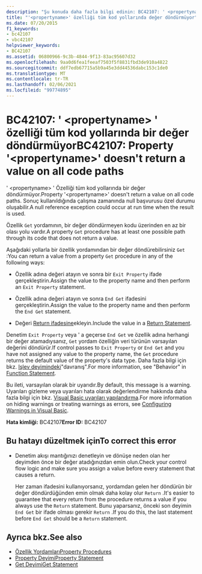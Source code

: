 ```yaml
---
description: "Şu konuda daha fazla bilgi edinin: BC42107: ' <propertyname> ' özelliği tüm kod yollarında değer döndürmüyor"
title: "'<propertyname>' özelliği tüm kod yollarında değer döndürmüyor"
ms.date: 07/20/2015
f1_keywords:
- bc42107
- vbc42107
helpviewer_keywords:
- BC42107
ms.assetid: 06800966-9c3b-4844-9f13-83ac95607d32
ms.openlocfilehash: 9aa0d6fea1feeaf7503f5f8831fbd3de910a4822
ms.sourcegitcommit: ddf7edb67715a5b9a45e3dd44536dabc153c1de0
ms.translationtype: MT
ms.contentlocale: tr-TR
ms.lasthandoff: 02/06/2021
ms.locfileid: "99774895"
---
```

# <a name="bc42107-property-propertyname-doesnt-return-a-value-on-all-code-paths"></a><span data-ttu-id="b1a20-103">BC42107: ' \<propertyname> ' özelliği tüm kod yollarında bir değer döndürmüyor</span><span class="sxs-lookup"><span data-stu-id="b1a20-103">BC42107: Property '\<propertyname>' doesn't return a value on all code paths</span></span>

<span data-ttu-id="b1a20-104">' \<propertyname> ' Özelliği tüm kod yollarında bir değer döndürmüyor.</span><span class="sxs-lookup"><span data-stu-id="b1a20-104">Property '\<propertyname>' doesn't return a value on all code paths.</span></span> <span data-ttu-id="b1a20-105">Sonuç kullanıldığında çalışma zamanında null başvurusu özel durumu oluşabilir.</span><span class="sxs-lookup"><span data-stu-id="b1a20-105">A null reference exception could occur at run time when the result is used.</span></span>

<span data-ttu-id="b1a20-106">Özellik `Get` yordamının, bir değer döndürmeyen kodu üzerinden en az bir olası yolu vardır.</span><span class="sxs-lookup"><span data-stu-id="b1a20-106">A property `Get` procedure has at least one possible path through its code that does not return a value.</span></span>

 <span data-ttu-id="b1a20-107">Aşağıdaki yollarla bir özellik yordamından bir değer döndürebilirsiniz `Get` :</span><span class="sxs-lookup"><span data-stu-id="b1a20-107">You can return a value from a property `Get` procedure in any of the following ways:</span></span>

- <span data-ttu-id="b1a20-108">Özellik adına değeri atayın ve sonra bir `Exit Property` ifade gerçekleştirin.</span><span class="sxs-lookup"><span data-stu-id="b1a20-108">Assign the value to the property name and then perform an `Exit Property` statement.</span></span>

- <span data-ttu-id="b1a20-109">Özellik adına değeri atayın ve sonra `End Get` ifadesini gerçekleştirin.</span><span class="sxs-lookup"><span data-stu-id="b1a20-109">Assign the value to the property name and then perform the `End Get` statement.</span></span>

- <span data-ttu-id="b1a20-110">Değeri [Return ifadesine](../statements/return-statement.md)ekleyin.</span><span class="sxs-lookup"><span data-stu-id="b1a20-110">Include the value in a [Return Statement](../statements/return-statement.md).</span></span>

<span data-ttu-id="b1a20-111">Denetim `Exit Property` veya ' a geçerse `End Get` ve özellik adına herhangi bir değer atamadıysanız, `Get` yordam özelliğin veri türünün varsayılan değerini döndürür.</span><span class="sxs-lookup"><span data-stu-id="b1a20-111">If control passes to `Exit Property` or `End Get` and you have not assigned any value to the property name, the `Get` procedure returns the default value of the property's data type.</span></span> <span data-ttu-id="b1a20-112">Daha fazla bilgi için bkz. [Işlev deyimindeki](../statements/function-statement.md)"davranış".</span><span class="sxs-lookup"><span data-stu-id="b1a20-112">For more information, see "Behavior" in [Function Statement](../statements/function-statement.md).</span></span>

<span data-ttu-id="b1a20-113">Bu ileti, varsayılan olarak bir uyarıdır.</span><span class="sxs-lookup"><span data-stu-id="b1a20-113">By default, this message is a warning.</span></span> <span data-ttu-id="b1a20-114">Uyarıları gizleme veya uyarıları hata olarak değerlendirme hakkında daha fazla bilgi için bkz. [Visual Basic uyarıları yapılandırma](/visualstudio/ide/configuring-warnings-in-visual-basic).</span><span class="sxs-lookup"><span data-stu-id="b1a20-114">For more information on hiding warnings or treating warnings as errors, see [Configuring Warnings in Visual Basic](/visualstudio/ide/configuring-warnings-in-visual-basic).</span></span>

<span data-ttu-id="b1a20-115">**Hata kimliği:** BC42107</span><span class="sxs-lookup"><span data-stu-id="b1a20-115">**Error ID:** BC42107</span></span>

## <a name="to-correct-this-error"></a><span data-ttu-id="b1a20-116">Bu hatayı düzeltmek için</span><span class="sxs-lookup"><span data-stu-id="b1a20-116">To correct this error</span></span>

- <span data-ttu-id="b1a20-117">Denetim akışı mantığınızı denetleyin ve dönüşe neden olan her deyimden önce bir değer atadığınızdan emin olun.</span><span class="sxs-lookup"><span data-stu-id="b1a20-117">Check your control flow logic and make sure you assign a value before every statement that causes a return.</span></span>

  <span data-ttu-id="b1a20-118">Her zaman ifadesini kullanıyorsanız, yordamdan gelen her döndürün bir değer döndürdüğünden emin olmak daha kolay olur `Return` .</span><span class="sxs-lookup"><span data-stu-id="b1a20-118">It's easier to guarantee that every return from the procedure returns a value if you always use the `Return` statement.</span></span> <span data-ttu-id="b1a20-119">Bunu yaparsanız, önceki son deyimin `End Get` bir ifade olması gerekir `Return` .</span><span class="sxs-lookup"><span data-stu-id="b1a20-119">If you do this, the last statement before `End Get` should be a `Return` statement.</span></span>

## <a name="see-also"></a><span data-ttu-id="b1a20-120">Ayrıca bkz.</span><span class="sxs-lookup"><span data-stu-id="b1a20-120">See also</span></span>

- [<span data-ttu-id="b1a20-121">Özellik Yordamları</span><span class="sxs-lookup"><span data-stu-id="b1a20-121">Property Procedures</span></span>](../../programming-guide/language-features/procedures/property-procedures.md)
- [<span data-ttu-id="b1a20-122">Property Deyimi</span><span class="sxs-lookup"><span data-stu-id="b1a20-122">Property Statement</span></span>](../statements/property-statement.md)
- [<span data-ttu-id="b1a20-123">Get Deyimi</span><span class="sxs-lookup"><span data-stu-id="b1a20-123">Get Statement</span></span>](../statements/get-statement.md)
